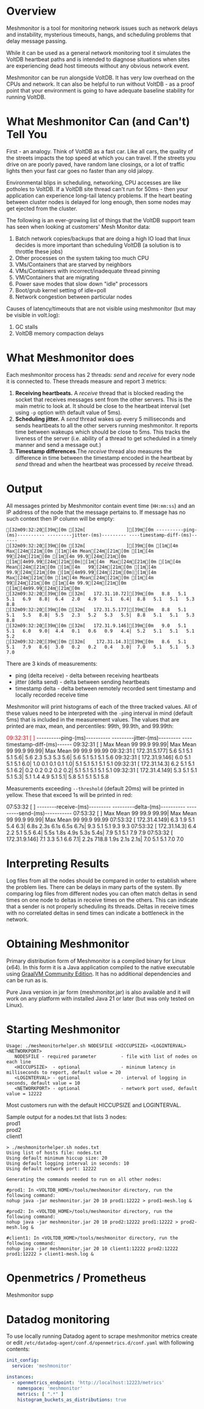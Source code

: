 # Overview

Meshmonitor is a tool for monitoring network issues such as network delays and instability, mysterious timeouts, hangs,
and scheduling problems that delay message passing.

While it can be used as a general network monitoring tool it simulates the VoltDB heartbeat paths and is intended to
diagnose situations when sites are experiencing dead host timeouts without any obvious network event.

Meshmonitor can be run alongside VoltDB. It has very low overhead on the CPUs and network. It can also be helpful to run
without VoltDB - as a proof point that your environment is going to have adequate baseline stability for running VoltDB.

# What Meshmonitor Can (and Can't) Tell You

First - an analogy. Think of VoltDB as a fast car. Like all cars, the quality of the streets impacts the top speed at
which you can travel. If the streets you drive on are poorly paved, have random lane closings, or a lot of traffic
lights then your fast car goes no faster than any old jalopy.

Environmental blips in scheduling, networking, CPU accesses are like potholes to VoltDB. If a VoltDB site thread can't
run for 50ms - then your application can experience long-tail latency problems. If the heart beating between cluster
nodes is delayed for long enough, then some nodes may get ejected from the cluster.

The following is an ever-growing list of things that the VoltDB support team has seen when looking at customers' Mesh
Monitor data:

1. Batch network copies/backups that are doing a high IO load that linux decides is more important than scheduling
   VoltDB (a solution is to throttle these jobs)
2. Other processes on the system taking too much CPU
3. VMs/Containers that are starved by neighbors
4. VMs/Containers with incorrect/inadequate thread pinning
5. VM/Containers that are migrating
6. Power save modes that slow down "idle" processors
7. Boot/grub kernel setting of idle=poll
8. Network congestion between particular nodes

Causes of latency/timeouts that are not visible using meshmonitor (but may be visible in volt.log):

1. GC stalls
2. VoltDB memory compaction delays

# What Meshmonitor does

Each meshmonitor process has 2 threads: *send* and *receive* for every node it is connected to. These threads measure
and report 3 metrics:

1. **Receiving heartbeats.** A *receive* thread that is blocked reading the socket that receives messages sent from the
   other servers. This is the main metric to look at. It should be close to the heartbeat interval (set using `-p`
   option with default value of 5ms).
2. **Scheduling jitter.** A *send* thread wakes up every 5 milliseconds and sends heartbeats to all the other servers
   running meshmonitor. It reports time between wakeups which should be close to 5ms. This tracks the liveness of the
   server (i.e. ability of a thread to get scheduled in a timely manner and send a message out.)
3. **Timestamp differences**.The *receive* thread also measures the difference in time between the timestamp encoded in
   the heartbeat by *send* thread and when the heartbeat was processed by *receive* thread.

# Output

All messages printed by Meshmonitor contain event time (`HH:mm:ss`) and an IP address of the node that the message
pertains to. If message has no such context then IP column will be empty:

```console
[32m09:32:20[39m[0m [32m[               ][39m[0m ----------ping-(ms)---------- ---------jitter-(ms)--------- ----timestamp-diff-(ms)------
[32m09:32:20[39m[0m [32m[               ][39m[0m [1m[4m  Max[24m[21m[0m [1m[4m Mean[24m[21m[0m [1m[4m   99[24m[21m[0m [1m[4m 99.9[24m[21m[0m [1m[4m99.99[24m[21m[0m|[1m[4m  Max[24m[21m[0m [1m[4m Mean[24m[21m[0m [1m[4m   99[24m[21m[0m [1m[4m 99.9[24m[21m[0m [1m[4m99.99[24m[21m[0m|[1m[4m  Max[24m[21m[0m [1m[4m Mean[24m[21m[0m [1m[4m   99[24m[21m[0m [1m[4m 99.9[24m[21m[0m [1m[4m99.99[24m[21m[0m
[32m09:32:20[39m[0m [32m[   172.31.10.72][39m[0m   8.8   5.1   5.1   6.9   8.8|  6.4   2.0   4.9   5.1   6.4|  8.8   5.1   5.1   5.3   8.8
[32m09:32:20[39m[0m [32m[   172.31.5.177][39m[0m   8.8   5.1   5.1   5.5   8.8|  5.5   2.3   5.2   5.3   5.5|  8.8   5.1   5.1   5.3   8.8
[32m09:32:20[39m[0m [32m[   172.31.9.146][39m[0m   9.0   5.1   5.1   6.0   9.0|  4.4   0.1   0.6   0.9   4.4|  5.2   5.1   5.1   5.1   5.2
[32m09:32:20[39m[0m [32m[    172.31.14.3][39m[0m   8.6   5.1   5.1   7.9   8.6|  3.0   0.2   0.2   0.4   3.0|  7.0   5.1   5.1   5.3   7.0
```


There are 3 kinds of measurements:

* ping (delta receive) - delta between receiving heartbeats
* jitter (delta send) - delta between sending heartbeats
* timestamp delta - delta between remotely recorded sent timestamp and locally recorded receive time

Meshmonitor will print histograms of each of the three tracked values. All of these values need to be interpreted with
the `-p`ing interval in mind (default 5ms) that is included in the measurement values. The values that are printed are
max, mean, and percentiles: 99th, 99.9th, and 99.99th:

<div class="term-container"><span style="color: red">09:32:31 [               ]</span> ----------ping-(ms)---------- ---------jitter-(ms)--------- ----timestamp-diff-(ms)------
<span class="green">09:32:31 [               ]</span>   Max  Mean    99  99.9 99.99|  Max  Mean    99  99.9 99.99|  Max  Mean    99  99.9 99.99
<span class="green">09:32:31 [   172.31.5.177]</span>   5.6   5.1   5.1   5.1   5.6|  5.6   2.3   5.3   5.3   5.6|  5.6   5.1   5.1   5.1   5.6
<span class="green">09:32:31 [   172.31.9.146]</span>   6.0   5.1   5.1   5.1   6.0|  1.0   0.1   0.1   0.1   1.0|  5.1   5.1   5.1   5.1   5.1
<span class="green">09:32:31 [    172.31.14.3]</span>   6.2   5.1   5.1   5.1   6.2|  0.2   0.2   0.2   0.2   0.2|  5.1   5.1   5.1   5.1   5.1
<span class="green">09:32:31 [   172.31.4.149]</span>   5.3   5.1   5.1   5.1   5.3|  5.1   1.4   4.9   5.1   5.1|  5.8   5.1   5.1   5.1   5.8
</div>

Measurements exceeding `--threshold` (default 20ms) will be printed in yellow. These that exceed 1s will be printed in
red:

<div class="term-container"><span class="green">07:53:32 [               ]</span> --------receive-(ms)--------- ---------delta-(ms)---------- ---------send-(ms)-----------
<span class="green">07:53:32 [               ]</span>   Max  Mean    99  99.9 99.99|  Max  Mean    99  99.9 99.99|  Max  Mean    99  99.9 99.99
<span class="green">07:53:32 [   172.31.4.149]</span>   6.3   1.9   5.1   5.4   6.3| <span class="red">6.8s  2.3s  6.1s  6.5s  6.7s</span>|  9.3   5.1   5.1   9.3   9.3
<span class="green">07:53:32 [    172.31.14.3]</span>   6.4   2.2   5.1   5.5   6.4| <span class="red">5.5s  1.8s  4.9s  5.3s  5.4s</span>|  7.9   5.1   5.1   7.9   7.9
<span class="green">07:53:32 [   172.31.9.146]</span>   7.1   3.3   5.1   6.6   7.1| <span class="red">2.2s</span> <span class="yellow">718.8</span>  <span class="red">1.9s  2.1s  2.1s</span>|  7.0   5.1   5.1   7.0   7.0
</div>

# Interpreting Results

Log files from all the nodes should be compared in order to establish where the problem lies. There can be delays in
many parts of the system. By comparing log files from different nodes you can often match deltas in send times on one
node to deltas in receive times on the others. This can indicate that a sender is not properly scheduling its threads.
Deltas in receive times with no correlated deltas in send times can indicate a bottleneck in the network.

# Obtaining Meshmonitor

Primary distribution form of Meshmonitor is a compiled binary for Linux (x64). In this form it is a Java application
compiled to the native executable
using [GraalVM Community Edition](https://github.com/graalvm/graalvm-ce-builds/releases/). It has no additional
dependencies and can be run as is.

Pure Java version in jar form (meshmonitor.jar) is also available and it will work on any platform with installed Java
21 or later (but was only tested on Linux).

# Starting Meshmonitor

```
Usage: ./meshmonitorhelper.sh NODESFILE <HICCUPSIZE> <LOGINTERVAL> <NETWORKPORT>
   NODESFILE - required parameter         - file with list of nodes on each line
   <HICCUPSIZE>  - optional               - mininum latency in milliseconds to report, default value = 20
   <LOGINTERVAL> - optional               - interval of logging in seconds, default value = 10
   <NETWORKPORT> - optional               - network port used, default value = 12222

```

Most customers run with the default HICCUPSIZE and LOGINTERVAL.

Sample output for a nodes.txt that lists 3 nodes:  
prod1  
prod2  
client1

```
> ./meshmonitorhelper.sh nodes.txt
Using list of hosts file: nodes.txt
Using default minimum hiccup size: 20
Using default logging interval in seconds: 10
Using default network port: 12222

Generating the commands needed to run on all other nodes:

#prod1: In <VOLTDB_HOME>/tools/meshmonitor directory, run the following command:
nohup java -jar meshmonitor.jar 20 10 prod1:12222 > prod1-mesh.log &

#prod2: In <VOLTDB_HOME>/tools/meshmonitor directory, run the following command:
nohup java -jar meshmonitor.jar 20 10 prod2:12222 prod1:12222 > prod2-mesh.log &

#client1: In <VOLTDB_HOME>/tools/meshmonitor directory, run the following command:
nohup java -jar meshmonitor.jar 20 10 client1:12222 prod2:12222 prod1:12222 > client1-mesh.log &
```

# Openmetrics / Prometheus

Meshmonitor supp

# Datadog monitoring

To use locally running Datadog agent to scrape meshmonitor metrics create or
edit `/etc/datadog-agent/conf.d/openmetrics.d/conf.yaml` with following contents:

```yaml
init_config:
  service: 'meshmonitor'

instances:
  - openmetrics_endpoint: 'http://localhost:12223/metrics'
    namespace: 'meshmonitor'
    metrics: [ ".*" ]
    histogram_buckets_as_distributions: true
```
